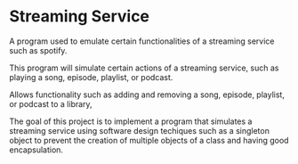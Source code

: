 # Streaming Service

A program used to emulate certain functionalities of a streaming service such as spotify.

This program will simulate certain actions of a streaming service, such as playing a song, episode, playlist, or podcast.

Allows functionality such as adding and removing a song, episode, playlist, or podcast to a library, 

The goal of this project is to implement a program that simulates a streaming service using software design techiques such as a singleton object to prevent the creation of multiple objects of a class and having good encapsulation.
